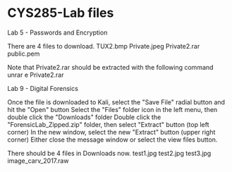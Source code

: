 # CYS285-Lab files

Lab 5 - Passwords and Encryption

There are 4 files to download.
TUX2.bmp
Private.jpeg
Private2.rar
public.pem

Note that Private2.rar should be extracted with the following command
unrar e Private2.rar


Lab 9 - Digital Forensics

Once the file is downloaded to Kali, select the "Save File" radial button and hit the "Open" button
Select the "Files" folder icon in the left menu, then double click the "Downloads" folder
Double click the "ForensicLab_Zipped.zip" folder, then select "Extract" button (top left corner)
In the new window, select the new "Extract" button (upper right corner)
Either close the message window or select the view files button. 

There should be 4 files in Downloads now.
test1.jpg
test2.jpg
test3.jpg
image_carv_2017.raw
